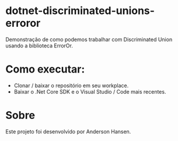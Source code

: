 # dotnet-discriminated-unions-erroror
Demonstração de como podemos trabalhar com Discriminated Union usando a biblioteca ErrorOr.

# Como executar:
- Clonar / baixar o repositório em seu workplace.
- Baixar o .Net Core SDK e o Visual Studio / Code mais recentes.
	
# Sobre
Este projeto foi desenvolvido por Anderson Hansen.
